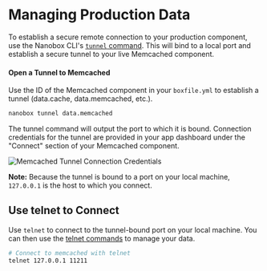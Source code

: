 # Managing Production Data
To establish a secure remote connection to your production component, use the Nanobox CLI's [`tunnel` command](https://docs.nanobox.io/cli/tunnel/). This will bind to a local port and establish a secure tunnel to your live Memcached component.

#### Open a Tunnel to Memcached
Use the ID of the Memcached component in your `boxfile.yml` to establish a tunnel (data.cache, data.memcached, etc.).

```bash
nanobox tunnel data.memcached
```

The tunnel command will output the port to which it is bound. Connection credentials for the tunnel are provided in your app dashboard under the "Connect" section of your Memcached component.

![Memcached Tunnel Connection Credentials](/assets/memcached/tunnel-creds.png)

**Note:** Because the tunnel is bound to a port on your local machine, `127.0.0.1` is the host to which you connect.

## Use telnet to Connect
Use `telnet` to connect to the tunnel-bound port on your local machine. You can then use the [telnet commands](https://github.com/memcached/memcached/wiki/Commands) to manage your data.

```bash
# Connect to memcached with telnet
telnet 127.0.0.1 11211
```
